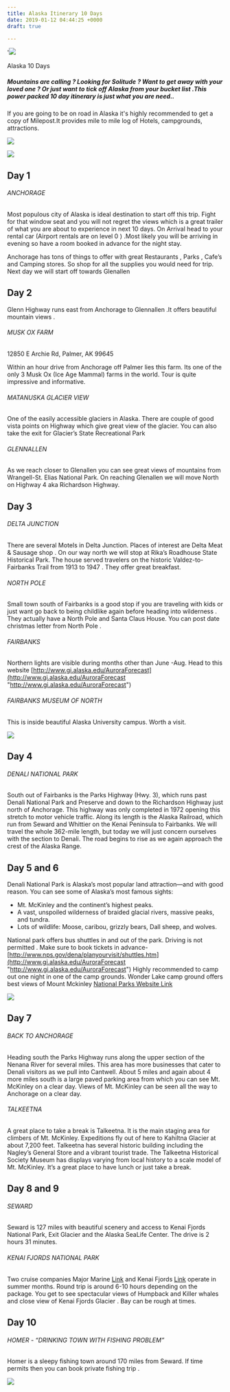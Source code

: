 ```yaml
---
title: Alaska Itinerary 10 Days
date: 2019-01-12 04:44:25 +0000
draft: true

---
```

'![](https://res.cloudinary.com/slickroute/image/upload/v1502157337/itineraries/alaska/alaska1.jpg)

Alaska 10 Days

##### Mountains are calling ? Looking for Solitude ? Want to get away with your loved one ? Or just want to tick off Alaska from your bucket list .This power packed 10 day itinerary is just what you are need..

  
If you are going to be on road in Alaska it's highly recommended to get a copy of Milepost.It provides mile to mile log of Hotels, campgrounds, attractions.

![](http://res.cloudinary.com/slickroute/image/upload/v1502157337/itineraries/alaska/alaska3.jpg)

![](http://res.cloudinary.com/slickroute/image/upload/v1502157540/itineraries/alaska/bg1.jpg)

## Day 1

###### ANCHORAGE

Most populous city of Alaska is ideal destination to start off this trip. Fight for that window seat and you will not regret the views which is a great trailer of what you are about to experience in next 10 days. On Arrival head to your rental car (Airport rentals are on level 0 ) .Most likely you will be arriving in evening so have a room booked in advance for the night stay.

Anchorage has tons of things to offer with great Restaurants , Parks , Cafe’s and Camping stores. So shop for all the supplies you would need for trip. Next day we will start off towards Glenallen

## Day 2

Glenn Highway runs east from Anchorage to Glennallen .It offers beautiful mountain views .

###### MUSK OX FARM

12850 E Archie Rd, Palmer, AK 99645

Within an hour drive from Anchorage off Palmer lies this farm. Its one of the only 3 Musk Ox (Ice Age Mammal) farms in the world. Tour is quite impressive and informative.

###### MATANUSKA GLACIER VIEW

One of the easily accessible glaciers in Alaska. There are couple of good vista points on Highway which give great view of the glacier. You can also take the exit for Glacier’s State Recreational Park

###### GLENNALLEN

As we reach closer to Glenallen you can see great views of mountains from Wrangell-St. Elias National Park. On reaching Glenallen we will move North on Highway 4 aka Richardson Highway.

## Day 3

###### DELTA JUNCTION

There are several Motels in Delta Junction. Places of interest are Delta Meat & Sausage shop . On our way north we will stop at Rika’s Roadhouse State Historical Park. The house served travelers on the historic Valdez-to-Fairbanks Trail from 1913 to 1947 . They offer great breakfast.

###### NORTH POLE

Small town south of Fairbanks is a good stop if you are traveling with kids or just want go back to being childlike again before heading into wilderness . They actually have a North Pole and Santa Claus House. You can post date christmas letter from North Pole .

###### FAIRBANKS

Northern lights are visible during months other than June -Aug. Head to this website [http://www.gi.alaska.edu/AuroraForecast](http://www.gi.alaska.edu/AuroraForecast "http://www.gi.alaska.edu/AuroraForecast")

###### FAIRBANKS MUSEUM OF NORTH

This is inside beautiful Alaska University campus. Worth a visit.

![](http://res.cloudinary.com/slickroute/image/upload/v1502157540/itineraries/alaska/alaska1.jpg)

## Day 4

###### DENALI NATIONAL PARK

South out of Fairbanks is the Parks Highway (Hwy. 3), which runs past Denali National Park and Preserve and down to the Richardson Highway just north of Anchorage. This highway was only completed in 1972 opening this stretch to motor vehicle traffic. Along its length is the Alaska Railroad, which run from Seward and Whittier on the Kenai Peninsula to Fairbanks. We will travel the whole 362-mile length, but today we will just concern ourselves with the section to Denali. The road begins to rise as we again approach the crest of the Alaska Range.

## Day 5 and 6

Denali National Park is Alaska’s most popular land attraction—and with good reason. You can see some of Alaska’s most famous sights:

* Mt. McKinley and the continent’s highest peaks.
* A vast, unspoiled wilderness of braided glacial rivers, massive peaks, and tundra.
* Lots of wildlife: Moose, caribou, grizzly bears, Dall sheep, and wolves.

National park offers bus shuttles in and out of the park. Driving is not permitted . Make sure to book tickets in advance- [http://www.nps.gov/dena/planyourvisit/shuttles.htm](http://www.gi.alaska.edu/AuroraForecast "http://www.gi.alaska.edu/AuroraForecast") Highly recommended to camp out one night in one of the camp grounds. Wonder Lake camp ground offers best views of Mount Mckinley [National Parks Website Link](http://www.nps.gov/dena/index.htm)

![](http://res.cloudinary.com/slickroute/image/upload/v1502157540/itineraries/alaska/alaska2.jpg)

## Day 7

###### BACK TO ANCHORAGE

Heading south the Parks Highway runs along the upper section of the Nenana River for several miles. This area has more businesses that cater to Denali visitors as we pull into Cantwell. About 5 miles and again about 4 more miles south is a large paved parking area from which you can see Mt. McKinley on a clear day. Views of Mt. McKinley can be seen all the way to Anchorage on a clear day.

###### TALKEETNA

A great place to take a break is Talkeetna. It is the main staging area for climbers of Mt. McKinley. Expeditions fly out of here to Kahiltna Glacier at about 7,200 feet. Talkeetna has several historic building including the Nagley’s General Store and a vibrant tourist trade. The Talkeetna Historical Society Museum has displays varying from local history to a scale model of Mt. McKinley. It’s a great place to have lunch or just take a break.

## Day 8 and 9

###### SEWARD

Seward is 127 miles with beautiful scenery and access to Kenai Fjords National Park, Exit Glacier and the Alaska SeaLife Center. The drive is 2 hours 31 minutes.

###### KENAI FJORDS NATIONAL PARK

Two cruise companies Major Marine [Link](http://www.majormarine.com/tour-areas/kenai-fjord) and Kenai Fjords [Link](http://www.kenaifjords.com/) operate in summer months. Round trip is around 6-10 hours depending on the package. You get to see spectacular views of Humpback and Killer whales and close view of Kenai Fjords Glacier . Bay can be rough at times.

## Day 10

###### HOMER - “DRINKING TOWN WITH FISHING PROBLEM”

Homer is a sleepy fishing town around 170 miles from Seward. If time permits then you can book private fishing trip .

![](http://res.cloudinary.com/slickroute/image/upload/v1502157540/itineraries/alaska/bg3.jpg)